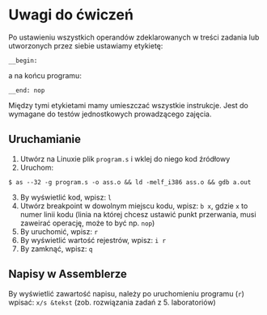 # Uwagi do ćwiczeń

Po ustawieniu wszystkich operandów zdeklarowanych w treści zadania lub utworzonych przez siebie ustawiamy etykietę:

```
__begin:
```

a na końcu programu:

```
__end: nop
```

Między tymi etykietami mamy umieszczać wszystkie instrukcje.
Jest do wymagane do testów jednostkowych prowadzącego zajęcia.

## Uruchamianie

1. Utwórz na Linuxie plik `program.s` i wklej do niego kod źródłowy
2. Uruchom:

```
$ as --32 -g program.s -o ass.o && ld -melf_i386 ass.o && gdb a.out
```

3. By wyświetlić kod, wpisz: `l`
4. Utwórz breakpoint w dowolnym miejscu kodu, wpisz: `b x`, gdzie `x` to numer linii kodu (linia na której chcesz ustawić punkt przerwania, musi zaweirać operację, może to być np. `nop`)
5. By uruchomić, wpisz: `r`
6. By wyświetlić wartość rejestrów, wpisz: `i r`
7. By zamknąć, wpisz: `q`

## Napisy w Assemblerze

By wyświetlić zawartość napisu, należy po uruchomieniu programu (`r`) wpisać: `x/s &tekst` (zob. rozwiązania zadań z 5. laboratoriów)

